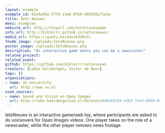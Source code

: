```yaml
---
layout: example
example_id: 62e6a992-57f4-11e6-87b0-005056a71e3a
title: Iets Nieuws
menu: examples
website_url: http://tinyurl.com/ietsnieuwsgame
info_url: http://biktorrr.github.io/ietsnieuws/
media_url: https://youtu.be/64xi63d9iCc
thumb_image: /uploads/IetsNieuws.png
poster_image: /uploads/IetsNieuws.png
description: "An interactive game where you can be a newscaster"
related_project: 
related_event: 
github: https://github.com/biktorrr/ietsnieuws
creators: [Lukas Hulsbergen, Victor de Boer]
tags: []
organizations: 
- name: VU University
  url: http://www.vu.nl
used_sources: 
- name: Sound and Vision on Open Images
  url: http://labs.beeldengeluid.nl/datasets#dbd157b4-edb3-11e4-8099-005056a71e3a
---
```


IetsNieuws is an interactive game/web toy, where participants are asked to do voiceovers for Open Images videos. One player takes on the role of a newscaster, while the other player remixes news footage.
